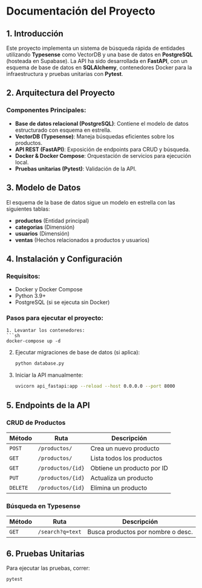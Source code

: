 # **Documentación del Proyecto**

## **1. Introducción**
Este proyecto implementa un sistema de búsqueda rápida de entidades utilizando **Typesense** como VectorDB y una base de datos en **PostgreSQL** (hosteada en Supabase). La API ha sido desarrollada en **FastAPI**, con un esquema de base de datos en **SQLAlchemy**, contenedores Docker para la infraestructura y pruebas unitarias con **Pytest**.

## **2. Arquitectura del Proyecto**
### **Componentes Principales:**
- **Base de datos relacional (PostgreSQL)**: Contiene el modelo de datos estructurado con esquema en estrella.
- **VectorDB (Typesense)**: Maneja búsquedas eficientes sobre los productos.
- **API REST (FastAPI)**: Exposición de endpoints para CRUD y búsqueda.
- **Docker & Docker Compose**: Orquestación de servicios para ejecución local.
- **Pruebas unitarias (Pytest)**: Validación de la API.

## **3. Modelo de Datos**
El esquema de la base de datos sigue un modelo en estrella con las siguientes tablas:

- **productos** (Entidad principal)
- **categorias** (Dimensión)
- **usuarios** (Dimensión)
- **ventas** (Hechos relacionados a productos y usuarios)

## **4. Instalación y Configuración**
### **Requisitos:**
- Docker y Docker Compose
- Python 3.9+
- PostgreSQL (si se ejecuta sin Docker)

### **Pasos para ejecutar el proyecto:**

   ```
1. Levantar los contenedores:
   ```sh
   docker-compose up -d
   ```
2. Ejecutar migraciones de base de datos (si aplica):
   ```sh
   python database.py
   ```
3. Iniciar la API manualmente:
   ```sh
   uvicorn api_fastapi:app --reload --host 0.0.0.0 --port 8000
   ```

## **5. Endpoints de la API**

### **CRUD de Productos**
| Método  | Ruta              | Descripción                     |
|---------|------------------|---------------------------------|
| `POST`  | `/productos/`     | Crea un nuevo producto         |
| `GET`   | `/productos/`     | Lista todos los productos      |
| `GET`   | `/productos/{id}` | Obtiene un producto por ID     |
| `PUT`   | `/productos/{id}` | Actualiza un producto         |
| `DELETE`| `/productos/{id}` | Elimina un producto           |

### **Búsqueda en Typesense**
| Método  | Ruta              | Descripción                         |
|---------|------------------|-------------------------------------|
| `GET`   | `/search?q=text`  | Busca productos por nombre o desc. |

## **6. Pruebas Unitarias**
Para ejecutar las pruebas, correr:
```sh
pytest
```

